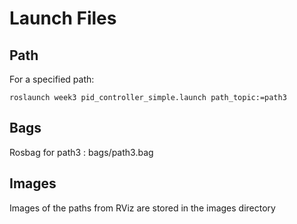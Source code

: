 # Launch Files
## Path

For a specified path:
```
roslaunch week3 pid_controller_simple.launch path_topic:=path3
```
## Bags
Rosbag for path3 : bags/path3.bag

## Images
Images of the paths from RViz are stored in the images directory
